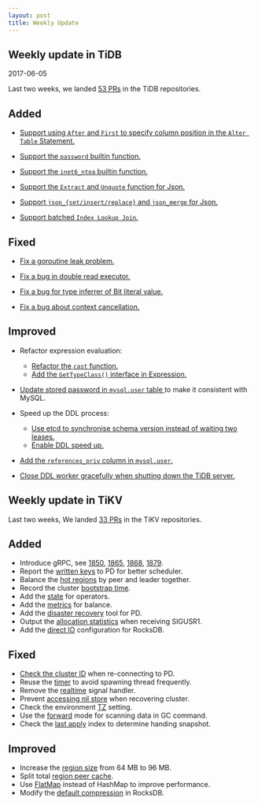 ```yaml
---
layout: post
title: Weekly Update
---
```

## Weekly update in TiDB

2017-06-05

Last two weeks, we landed [53 PRs](https://github.com/pingcap/tidb/pulls?utf8=%E2%9C%93&q=is%3Apr%20is%3Amerged%20merged%3A2017-05-22..2017-06-04%20) in the TiDB repositories.

## Added

* [Support using `After` and `First` to specify column position in the `Alter Table` Statement.](https://github.com/pingcap/tidb/pull/3215)

* [Support the `password` builtin function.](https://github.com/pingcap/tidb/pull/3275)

* [Support the `inet6_ntoa` builtin function.](https://github.com/pingcap/tidb/pull/3333)

* [Support the `Extract` and `Unquote` function for Json.](https://github.com/pingcap/tidb/pull/3353)

* [Support  `json_{set/insert/replace}` and `json_merge` for Json.](https://github.com/pingcap/tidb/pull/3374)

* [Support batched `Index Lookup Join`.](https://github.com/pingcap/tidb/pull/3306)


## Fixed

* [Fix a goroutine leak problem.](https://github.com/pingcap/tidb/pull/3291)

* [Fix a bug in double read executor.](https://github.com/pingcap/tidb/pull/3316)

* [Fix a bug for type inferrer of Bit literal value.](https://github.com/pingcap/tidb/pull/3317)

* [Fix a bug about context cancellation.](https://github.com/pingcap/tidb/pull/3330)

## Improved

* Refactor expression evaluation:
  - [Refactor the `cast` function.](https://github.com/pingcap/tidb/pull/3266)
  - [Add the `GetTypeClass()` interface in Expression.](https://github.com/pingcap/tidb/pull/3321)

* [Update stored password in `mysql.user` table ](https://github.com/pingcap/tidb/pull/3292) to make it consistent with MySQL.

* Speed up the DDL process: 
    - [Use etcd to synchronise schema version instead of waiting two leases.](https://github.com/pingcap/tidb/pull/3322)
    - [Enable DDL speed up.](https://github.com/pingcap/tidb/pull/3367)

* [Add the `references_priv` column in `mysql.user`.](https://github.com/pingcap/tidb/pull/3343)

* [Close DDL worker gracefully when shutting down the TiDB server.](https://github.com/pingcap/tidb/pull/3349)

## Weekly update in TiKV

Last two weeks, We landed [33 PRs](https://github.com/search?utf8=%E2%9C%93&q=repo%3Apingcap%2Ftikv+repo%3Apingcap%2Fpd+is%3Apr+is%3Amerged+merged%3A2017-05-21..2017-06-03&type=Issues) in the TiKV repositories.

## Added

* Introduce gRPC, see [1850](https://github.com/pingcap/tikv/pull/1850), [1865](https://github.com/pingcap/tikv/pull/1865), [1868](https://github.com/pingcap/tikv/pull/1868), [1879](https://github.com/pingcap/tikv/pull/1879).
* Report the [written keys](https://github.com/pingcap/tikv/pull/1820) to PD for better scheduler. 
* Balance the [hot regions](https://github.com/pingcap/pd/pull/638) by peer and leader together. 
* Record the cluster [bootstrap time](https://github.com/pingcap/pd/pull/645).
* Add the [state](https://github.com/pingcap/pd/pull/647) for operators. 
* Add the [metrics](https://github.com/pingcap/pd/pull/648) for balance.
* Add the [disaster recovery](https://github.com/pingcap/pd/pull/650) tool for PD.
* Output the [allocation statistics](https://github.com/pingcap/tikv/pull/1877) when receiving SIGUSR1.
* Add the [direct IO](https://github.com/pingcap/tikv/pull/1878) configuration for RocksDB.

## Fixed

* [Check the cluster ID](https://github.com/pingcap/tikv/pull/1842) when re-connecting to PD. 
* Reuse the [timer](https://github.com/pingcap/tikv/pull/1856) to avoid spawning thread frequently.
* Remove the [realtime](https://github.com/pingcap/tikv/pull/1862) signal handler. 
* Prevent [accessing nil store](https://github.com/pingcap/pd/pull/651) when recovering cluster. 
* Check the environment [TZ](https://github.com/pingcap/tikv/pull/1876) setting. 
* Use the [forward](https://github.com/pingcap/tikv/pull/1880) mode for scanning data in GC command. 
* Check  the [last apply](https://github.com/pingcap/tikv/pull/1885) index to determine handing snapshot.

## Improved

* Increase the [region size](https://github.com/pingcap/tikv/pull/1449) from 64 MB to 96 MB. 
* Split total [region peer cache](https://github.com/pingcap/tikv/pull/1859).
* Use [FlatMap](https://github.com/pingcap/tikv/pull/1861) instead of HashMap to improve performance.
* Modify the [default compression](https://github.com/pingcap/tikv/pull/1875) in RocksDB.